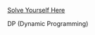 [Solve Yourself Here](https://www.hackerrank.com/challenges/common-child/problem?isFullScreen=true)

DP (Dynamic Programming)
